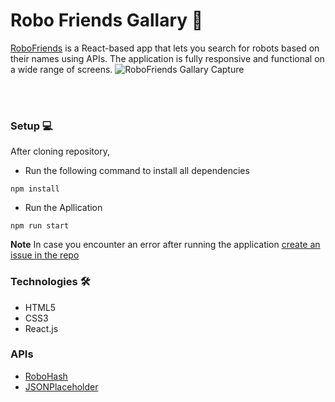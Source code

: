 # Robo Friends Gallary 🤹

[RoboFriends](https://koleajeolayinka.github.io/robo-friends-gallary/) is a React-based app that lets you search for robots based on their names using APIs. The application is fully responsive and functional on a wide range of screens.
![RoboFriends Gallary Capture](https://lh3.googleusercontent.com/pw/AL9nZEWJg9LBYFlNszgBErS5--ickbN3Hyvra-2K1lD9bV7ee1D1m5PZWAsmKTdunmbJGL42-5_mbaznudc0Ed8ZrmfaKNV3t26WY-k9HeXBBLd71-KE4qtzKHWkXvZgnMSyjF_Lut0TZaVChmULSI3wV69T=w1743-h980-no)

<br />
<br />

### Setup 💻
After cloning repository,

- Run the following command to install all dependencies 
```{r}
npm install
```

- Run the Apllication 
```{r}
npm run start
```

**Note** In case you encounter an error after running the application [create an issue in the repo](https://github.com/KOLEAJEOLAYINKA/Job-Application/issues) 

### Technologies 🛠

- HTML5
- CSS3
 - React.js


### APIs
- [RoboHash](https://robohash.org/)
- [JSONPlaceholder](https://jsonplaceholder.typicode.com/)
